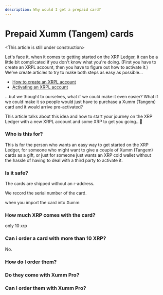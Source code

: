 ```yaml
---
description: Why would I get a prepaid card?
---
```


# Prepaid Xumm (Tangem) cards

\<This article is still under construction>

Let's face it, when it comes to getting started on the XRP Ledger, it can be a little bit complicated if you don't know what you're doing.  (First you have to create an XRPL account, then you have to figure out how to activate it.) We've create articles to try to make both steps as easy as possible...

* [How to create an XRPL account](../getting-started-with-xumm/your-first-xrp-ledger-account/how-to-create-an-xrpl-account.md)
* [Activating an XRPL account](../getting-started/how-to-activate-a-new-xrpl-account.md)

...but we thought to ourselves, what if we could make it even easier? What if we could make it so people would just have to purchase a Xumm (Tangem) card and it would arrive pre-activated?

This article talks about this idea and how to start your journey on the XRP Ledger with a new XRPL account and some XRP to get you going...💪

### Who is this for?

This is for the person who wants an easy way to get started on the XRP Ledger, for someone who might want to give a couple of Xumm (Tangem) cards as a gift, or just for someone just wants an XRP cold wallet without the hassle of having to deal with a third party to activate it.

### Is it safe?

The cards are shipped without an r-address.

We record the serial number of the card.

when you import the card into Xumm

### How much XRP comes with the card?

only 10 xrp

### Can i order a card with more than 10 XRP?

No.

### How do I order them?

### Do they come with Xumm Pro?

### Can I order them with Xumm Pro?

